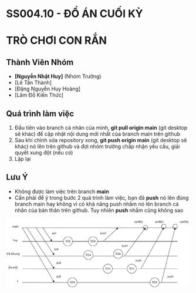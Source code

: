 # SS004.10 - ĐỒ ÁN CUỐI KỲ

# TRÒ CHƠI CON RẮN

## Thành Viên Nhóm

- **[Nguyễn Nhật Huy]** (Nhóm Trưởng)
- [Lê Tấn Thành]
- [Đặng Nguyễn Huy Hoàng]
- [Lâm Đỗ Kiến Thức]

## Quá trình làm việc

1. Đầu tiên vào branch cá nhân của mình, **git pull origin main** (git desktop sẽ khác) để cập nhật nội dung mới nhất của branch main trên github
2. Sau khi chỉnh sửa repository xong, **git push origin main** (git desktop sẽ khác) nó lên trên github và đợi nhóm trưởng chấp nhận yêu cầu, giải quyết xung đột (nếu có)
3. Lặp lại

## Lưu Ý

- Không được làm việc trên branch **main**
- Cần phải để ý trong bước 2 quá trình làm việc, bạn đã **push** nó lên đúng branch main hay không vì có khả năng push nhầm nó lên branch cá nhân của bản thân trên github. Tuy nhiên **push** nhầm cũng không sao

![Alt text](gitworkflow.drawio.png)